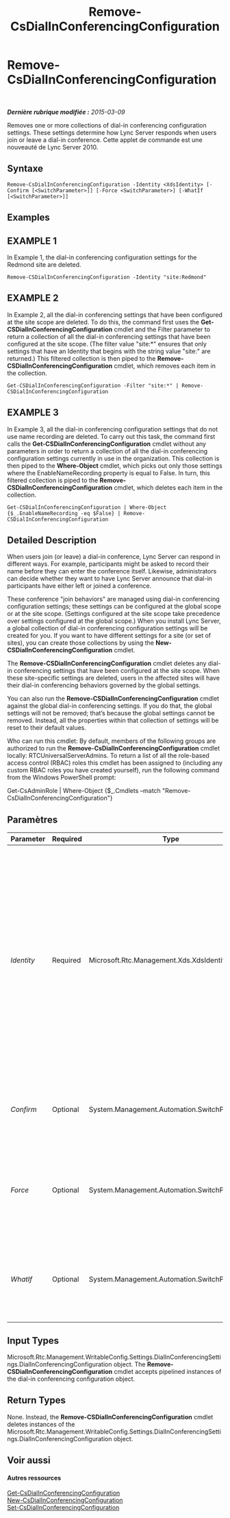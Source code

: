 ﻿---
title: Remove-CsDialInConferencingConfiguration
TOCTitle: Remove-CsDialInConferencingConfiguration
ms:assetid: 0c7f2a69-eeed-41bf-8ba7-5cc36dfdfa3c
ms:mtpsurl: https://technet.microsoft.com/fr-fr/library/Gg398174(v=OCS.15)
ms:contentKeyID: 49296233
ms.date: 05/20/2016
mtps_version: v=OCS.15
ms.translationtype: HT
---

# Remove-CsDialInConferencingConfiguration

 

_**Dernière rubrique modifiée :** 2015-03-09_

Removes one or more collections of dial-in conferencing configuration settings. These settings determine how Lync Server responds when users join or leave a dial-in conference. Cette applet de commande est une nouveauté de Lync Server 2010.

## Syntaxe

    Remove-CsDialInConferencingConfiguration -Identity <XdsIdentity> [-Confirm [<SwitchParameter>]] [-Force <SwitchParameter>] [-WhatIf [<SwitchParameter>]]

## Examples

## EXAMPLE 1

In Example 1, the dial-in conferencing configuration settings for the Redmond site are deleted.

    Remove-CSDialInConferencingConfiguration -Identity "site:Redmond"

## EXAMPLE 2

In Example 2, all the dial-in conferencing settings that have been configured at the site scope are deleted. To do this, the command first uses the **Get-CSDialInConferencingConfiguration** cmdlet and the Filter parameter to return a collection of all the dial-in conferencing settings that have been configured at the site scope. (The filter value "site:\*" ensures that only settings that have an Identity that begins with the string value "site:" are returned.) This filtered collection is then piped to the **Remove-CSDialInConferencingConfiguration** cmdlet, which removes each item in the collection.

    Get-CSDialInConferencingConfiguration -Filter "site:*" | Remove-CSDialInConferencingConfiguration

## EXAMPLE 3

In Example 3, all the dial-in conferencing configuration settings that do not use name recording are deleted. To carry out this task, the command first calls the **Get-CSDialInConferencingConfiguration** cmdlet without any parameters in order to return a collection of all the dial-in conferencing configuration settings currently in use in the organization. This collection is then piped to the **Where-Object** cmdlet, which picks out only those settings where the EnableNameRecording property is equal to False. In turn, this filtered collection is piped to the **Remove-CSDialInConferencingConfiguration** cmdlet, which deletes each item in the collection.

    Get-CSDialInConferencingConfiguration | Where-Object {$_.EnableNameRecording -eq $False} | Remove-CSDialInConferencingConfiguration

## Detailed Description

When users join (or leave) a dial-in conference, Lync Server can respond in different ways. For example, participants might be asked to record their name before they can enter the conference itself. Likewise, administrators can decide whether they want to have Lync Server announce that dial-in participants have either left or joined a conference.

These conference "join behaviors" are managed using dial-in conferencing configuration settings; these settings can be configured at the global scope or at the site scope. (Settings configured at the site scope take precedence over settings configured at the global scope.) When you install Lync Server, a global collection of dial-in conferencing configuration settings will be created for you. If you want to have different settings for a site (or set of sites), you can create those collections by using the **New-CSDialInConferencingConfiguration** cmdlet.

The **Remove-CSDialInConferencingConfiguration** cmdlet deletes any dial-in conferencing settings that have been configured at the site scope. When these site-specific settings are deleted, users in the affected sites will have their dial-in conferencing behaviors governed by the global settings.

You can also run the **Remove-CSDialInConferencingConfiguration** cmdlet against the global dial-in conferencing settings. If you do that, the global settings will not be removed; that’s because the global settings cannot be removed. Instead, all the properties within that collection of settings will be reset to their default values.

Who can run this cmdlet: By default, members of the following groups are authorized to run the **Remove-CsDialInConferencingConfiguration** cmdlet locally: RTCUniversalServerAdmins. To return a list of all the role-based access control (RBAC) roles this cmdlet has been assigned to (including any custom RBAC roles you have created yourself), run the following command from the Windows PowerShell prompt:

Get-CsAdminRole | Where-Object {$\_.Cmdlets –match "Remove-CsDialInConferencingConfiguration"}

## Paramètres


<table>
<colgroup>
<col style="width: 25%" />
<col style="width: 25%" />
<col style="width: 25%" />
<col style="width: 25%" />
</colgroup>
<thead>
<tr class="header">
<th>Parameter</th>
<th>Required</th>
<th>Type</th>
<th>Description</th>
</tr>
</thead>
<tbody>
<tr class="odd">
<td><p><em>Identity</em></p></td>
<td><p>Required</p></td>
<td><p>Microsoft.Rtc.Management.Xds.XdsIdentity</p></td>
<td><p>Indicates the Identity of the dial-in conferencing configuration settings to be removed. To refer to the global settings, use this syntax: -Identity global. To refer to site settings, use syntax similar to this: -Identity site:Redmond. Note that you cannot use wildcards when specifying an Identity.</p></td>
</tr>
<tr class="even">
<td><p><em>Confirm</em></p></td>
<td><p>Optional</p></td>
<td><p>System.Management.Automation.SwitchParameter</p></td>
<td><p>Vous demande confirmation avant d’exécuter la commande.</p></td>
</tr>
<tr class="odd">
<td><p><em>Force</em></p></td>
<td><p>Optional</p></td>
<td><p>System.Management.Automation.SwitchParameter</p></td>
<td><p>Suppresses the display of any non-fatal error message that might occur when running the command.</p></td>
</tr>
<tr class="even">
<td><p><em>WhatIf</em></p></td>
<td><p>Optional</p></td>
<td><p>System.Management.Automation.SwitchParameter</p></td>
<td><p>Décrit ce qui se passe si vous exécutez la commande sans l’exécuter réellement.</p></td>
</tr>
</tbody>
</table>


## Input Types

Microsoft.Rtc.Management.WritableConfig.Settings.DialInConferencingSettings.DialInConferencingConfiguration object. The **Remove-CSDialInConferencingConfiguration** cmdlet accepts pipelined instances of the dial-in conferencing configuration object.

## Return Types

None. Instead, the **Remove-CSDialInConferencingConfiguration** cmdlet deletes instances of the Microsoft.Rtc.Management.WritableConfig.Settings.DialInConferencingSettings.DialInConferencingConfiguration object.

## Voir aussi

#### Autres ressources

[Get-CsDialInConferencingConfiguration](get-csdialinconferencingconfiguration.md)  
[New-CsDialInConferencingConfiguration](new-csdialinconferencingconfiguration.md)  
[Set-CsDialInConferencingConfiguration](set-csdialinconferencingconfiguration.md)

